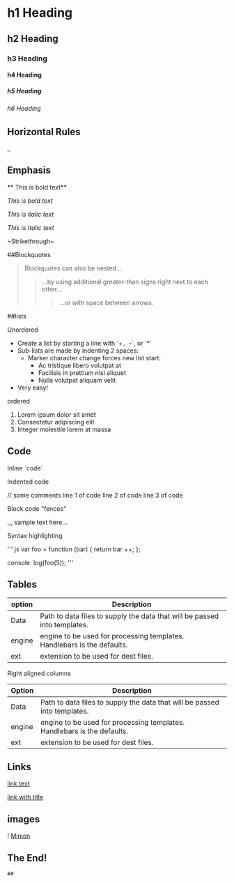 # h1 Heading
## h2 Heading
### h3 Heading
#### h4 Heading
##### h5 Heading
###### h6 Heading


## Horizontal Rules

_


## Emphasis

** This is bold text**

_This is bold text_

*This is italic text*

_This is Italic text_

~Strikethrough~


##Blockquotes


> Blockquotes can also be nested...
>> ...by using additional greater-than signs right next to each other...
> > > ...or with space between arrows.


##lists

Unordered

+ Create a list by starting a line with ´+`, `-´, or `*´
+  Sub-lists are made by indenting 2 spaces:
   - Marker character change forces new list start:
      * Ac tristique libero volutpat at
      + Facilisis in prettium nisl aliquet
      - Nulla volutpat aliquam velit
+ Very easy!

 ordered

 1. Lorem ipsum dolor sit amet
 2. Consectetur adipiscing elit
 3. Integer molestile lorem at massa

## Code

Inline ´code´

Indented code

  // some comments
  line 1 of code
  line 2 of code
  line 3 of code


  Block code "fences"

  ,,,
  sample text here...


  Syntax highlighting

  ''' js
  var foo = function (bar) {
    return bar ++;
  };

  console. log(foo(5));
  '''

  ## Tables

  | option      | Description   |
| ------------- | ------------- |
| Data          |Path to data files to supply the data that will be passed into templates.  |
| engine        | engine to be used for processing templates. Handlebars is the defaults.  |
| ext           | extension to be used for dest files.  |

Right aligned columns

| Option        | Description   |
| ------------- | ------------- |
Data          |Path to data files to supply the data that will be passed into templates.  |
| engine        | engine to be used for processing templates. Handlebars is the defaults.  |
| ext           | extension to be used for dest files.  |


## Links

[link text](http://dev.nodeca.com)

[link with title](http://nodeca.github.io/pica/demo/ "title text")

## images

! [Minion](https://octodex.github.com/images/minion.png)

## The End!
    ##
